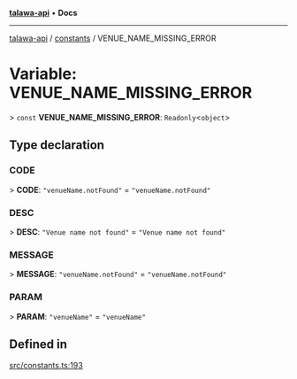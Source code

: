 [**talawa-api**](../../README.md) • **Docs**

***

[talawa-api](../../modules.md) / [constants](../README.md) / VENUE\_NAME\_MISSING\_ERROR

# Variable: VENUE\_NAME\_MISSING\_ERROR

\> `const` **VENUE\_NAME\_MISSING\_ERROR**: `Readonly`\<`object`\>

## Type declaration

### CODE

\> **CODE**: `"venueName.notFound"` = `"venueName.notFound"`

### DESC

\> **DESC**: `"Venue name not found"` = `"Venue name not found"`

### MESSAGE

\> **MESSAGE**: `"venueName.notFound"` = `"venueName.notFound"`

### PARAM

\> **PARAM**: `"venueName"` = `"venueName"`

## Defined in

[src/constants.ts:193](https://github.com/PalisadoesFoundation/talawa-api/blob/1f38da5423898626c6ebfa24896a9c3d008195c6/src/constants.ts#L193)
